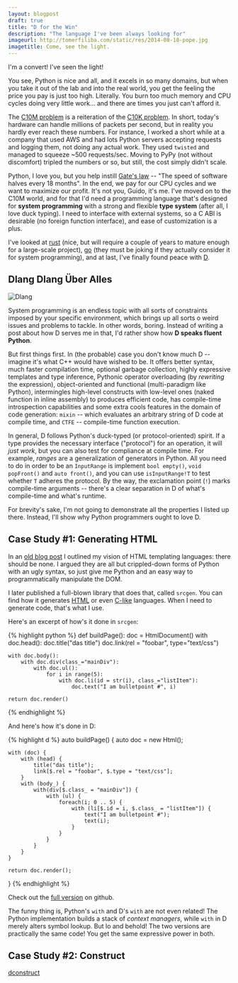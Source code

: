 ```yaml
---
layout: blogpost
draft: true
title: "D for the Win"
description: "The language I've been always looking for"
imageurl: http://tomerfiliba.com/static/res/2014-08-18-pope.jpg
imagetitle: Come, see the light.
---
```


I'm a convert! I've seen the light!

You see, Python is nice and all, and it excels in so many domains,
but when you take it out of the lab and into the real world, you get the feeling the price you pay
is just too high. Literally. You burn too much memory and CPU cycles doing very little work...
and there are times you just can't afford it.

The [C10M problem](http://c10m.robertgraham.com/p/manifesto.html) is a reiteration of the
[C10K problem](http://www.kegel.com/c10k.html). In short, today's hardware can handle millions
of packets per second, but in reality you hardly ever reach these numbers. For instance,
I worked a short while at a company that used AWS and had lots Python servers accepting requests
and logging them, not doing any actual work. They used `twisted` and managed to squeeze ~500 requests/sec.
Moving to PyPy (not without discomfort) tripled the numbers or so, but still, the cost simply didn't scale.

Python, I love you, but you help instill [Gate's law](http://en.wikipedia.org/wiki/Wirth's_law) --
"The speed of software halves every 18 months". In the end, we pay for our CPU cycles and we want to
maximize our profit. It's not you, Guido, it's me. I've moved on to the C10M world, and for that
I'd need a programming language that's designed for **system programming** with a strong and flexible
**type system** (after all, I love duck typing). I need to interface with external systems,
so a C ABI is desirable (no foreign function interface), and ease of customization is a plus.

I've looked at [rust](http://www.rust-lang.org/) (nice, but will require a couple of years to mature enough
for a large-scale project), [go](http://golang.org/) (they must be joking if they actually consider it
for system programming), and at last, I've finally found peace with [D](http://dlang.org/).

## Dlang Dlang Über Alles ##

<img src="http://tomerfiliba.com/static/res/2014-03-27-dlogo.png" title="Dlang" class="blog-post-image">

System programming is an endless topic with all sorts of constraints imposed by your specific environment,
which brings up all sorts o weird issues and problems to tackle. In other words, boring.
Instead of writing a post about how D serves me in that, I'd rather show how **D speaks fluent Python**.

But first things first. In (the probable) case you don't know much D -- imagine it's what C++ would have
wished to be. It offers better syntax, much faster compilation time, optional garbage collection, highly
expressive templates and type inference, Pythonic operator overloading (by *rewriting* the expression),
object-oriented and functional (multi-paradigm like Python), intermingles high-level constructs with
low-level ones (naked function in inline assembly) to produces efficient code, has compile-time
introspection capabilities and some extra cools features in the domain of code generation:
`mixin` -- which evaluates an arbitrary string of D code at compile time, and `CTFE` -- compile-time
function execution.

In general, D follows Python's duck-typed (or protocol-oriented) spirit. If a type provides the
necessary interface ("protocol") for an operation, it will *just work*, but you can also test for 
compliance at compile time. For example, *ranges* are a generalization of generators in Python. 
All you need to do in order to be an `InputRange` is implement `bool empty()`, `void popFront()` 
and `auto front()`, and you can use `isInputRange!T` to test whether `T` adheres the protocol. 
By the way, the exclamation point (`!`) marks compile-time arguments -- there's a clear separation 
in D of what's compile-time and what's runtime.

For brevity's sake, I'm not going to demonstrate all the properties I listed up there. Instead, I'll
show why Python programmers ought to love D.

## Case Study #1: Generating HTML ##

In an [old blog post](http://tomerfiliba.com/blog/Hypertext/#the-code) I outlined my vision of
HTML templating languages: there should be none. I argued they are all but crippled-down forms of
Python with an ugly syntax, so just give me Python and an easy way to programmatically manipulate the DOM.

I later published a full-blown library that does that, called `srcgen`. You can find how it generates
[HTML](https://github.com/tomerfiliba/srcgen/blob/master/tests/test_html.py) or even 
[C-like](https://github.com/tomerfiliba/srcgen/blob/master/tests/test_c.py) languages. When I need to
generate code, that's what I use.

Here's an excerpt of how's it done in `srcgen`:

{% highlight python %}
def buildPage():
    doc = HtmlDocument()
    with doc.head():
        doc.title("das title")
        doc.link(rel = "foobar", type="text/css")
    
    with doc.body():
        with doc.div(class_="mainDiv"):
            with doc.ul():
                for i in range(5):
                    with doc.li(id = str(i), class_="listItem"):
                        doc.text("I am bulletpoint #", i)
            
    return doc.render()     
{% endhighlight %}

And here's how it's done in D:

{% highlight d %}
auto buildPage() {
    auto doc = new Html();
    
    with (doc) {
        with (head) {
            title("das title");
            link[$.rel = "foobar", $.type = "text/css"];
        }
        with (body_) {
            with(div[$.class_ = "mainDiv"]) {
                with (ul) {
                    foreach(i; 0 .. 5) {
                        with (li[$.id = i, $.class_ = "listItem"]) {
                            text("I am bulletpoint #");
                            text(i);
                        }
                    }
                }
            }
        }
    }
    
    return doc.render();
}
{% endhighlight %}

Check out the [full version](https://github.com/tomerfiliba/dlang/blob/master/source/html.d) on github.

The funny thing is, Python's `with` and D's `with` are not even related! The Python implementation builds 
a stack of *context managers*, while `with` in D merely alters symbol lookup. But lo and behold!
The two versions are practically the same code! You get the same expressive power in both.

## Case Study #2: Construct ##

[dconstruct](https://github.com/tomerfiliba/dlang/blob/master/source/dconstruct.d)




